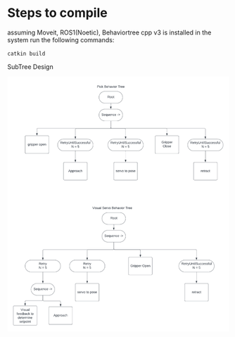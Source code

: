 # Steps to compile


assuming Moveit, ROS1(Noetic), Behaviortree cpp v3 is installed in the system run the following commands:

```
catkin build
```

SubTree Design

![Subtrees](design.png)


